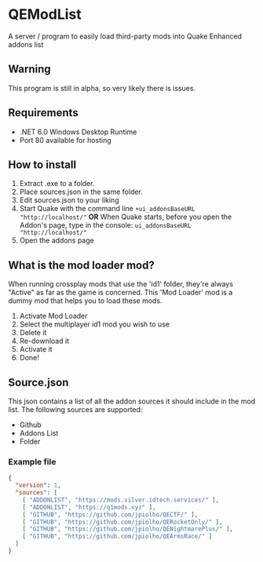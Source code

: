 # QEModList
A server / program to easily load third-party mods into Quake Enhanced addons list

## Warning
This program is still in alpha, so very likely there is issues.

## Requirements
* .NET 6.0 Windows Desktop Runtime
* Port 80 available for hosting

## How to install
1. Extract .exe to a folder.
2. Place sources.json in the same folder.
3. Edit sources.json to your liking
4. Start Quake with the command line `+ui_addonsBaseURL "http://localhost/"` **OR** When Quake starts, before you open the Addon's page, type in the console: `ui_addonsBaseURL "http://localhost/"`
5. Open the addons page

## What is the mod loader mod?
When running crossplay mods that use the 'id1' folder, they're always "Active" as far as the game is concerned.
This 'Mod Loader' mod is a dummy mod that helps you to load these mods.
1. Activate Mod Loader
2. Select the multiplayer id1 mod you wish to use
3. Delete it
4. Re-download it
5. Activate it
6. Done!

## Source.json

This json contains a list of all the addon sources it should include in the mod list. The following sources are supported:
* Github
* Addons List
* Folder

### Example file
```json
{
  "version": 1,
  "sources": [
    [ "ADDONLIST", "https://mods.silver.idtech.services/" ],
    [ "ADDONLIST", "https://q1mods.xyz" ],
    [ "GITHUB", "https://github.com/jpiolho/QECTF/" ],
    [ "GITHUB", "https://github.com/jpiolho/QERocketOnly/" ],
    [ "GITHUB", "https://github.com/jpiolho/QENightmarePlus/" ],
    [ "GITHUB", "https://github.com/jpiolho/QEArmsRace/" ]
  ]
}
```
